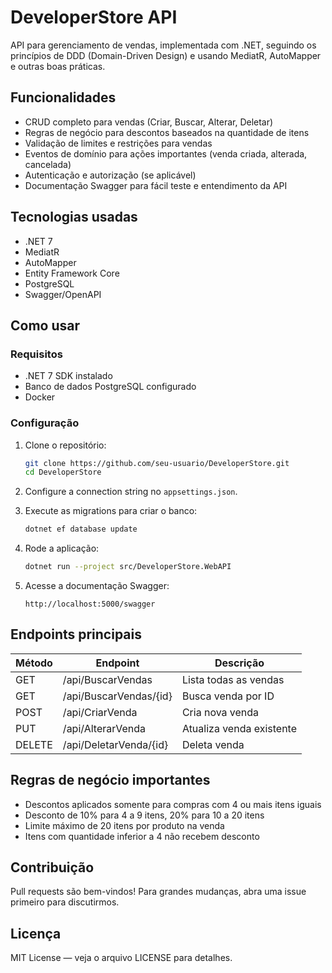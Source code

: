 # DeveloperStore API

API para gerenciamento de vendas, implementada com .NET, seguindo os princípios de DDD (Domain-Driven Design) e usando MediatR, AutoMapper e outras boas práticas.

## Funcionalidades

- CRUD completo para vendas (Criar, Buscar, Alterar, Deletar)
- Regras de negócio para descontos baseados na quantidade de itens
- Validação de limites e restrições para vendas
- Eventos de domínio para ações importantes (venda criada, alterada, cancelada)
- Autenticação e autorização (se aplicável)
- Documentação Swagger para fácil teste e entendimento da API

## Tecnologias usadas

- .NET 7
- MediatR
- AutoMapper
- Entity Framework Core
- PostgreSQL 
- Swagger/OpenAPI

## Como usar

### Requisitos

- .NET 7 SDK instalado
- Banco de dados PostgreSQL configurado
- Docker 

### Configuração

1. Clone o repositório:

    ```bash
    git clone https://github.com/seu-usuario/DeveloperStore.git
    cd DeveloperStore
    ```

2. Configure a connection string no `appsettings.json`.

3. Execute as migrations para criar o banco:

    ```bash
    dotnet ef database update
    ```

4. Rode a aplicação:

    ```bash
    dotnet run --project src/DeveloperStore.WebAPI
    ```

5. Acesse a documentação Swagger:

    ```
    http://localhost:5000/swagger
    ```

## Endpoints principais

| Método | Endpoint                 | Descrição                   |
|--------|--------------------------|-----------------------------|
| GET    | /api/BuscarVendas        | Lista todas as vendas        |
| GET    | /api/BuscarVendas/{id}   | Busca venda por ID           |
| POST   | /api/CriarVenda          | Cria nova venda              |
| PUT    | /api/AlterarVenda        | Atualiza venda existente     |
| DELETE | /api/DeletarVenda/{id}   | Deleta venda                 |

## Regras de negócio importantes

- Descontos aplicados somente para compras com 4 ou mais itens iguais
- Desconto de 10% para 4 a 9 itens, 20% para 10 a 20 itens
- Limite máximo de 20 itens por produto na venda
- Itens com quantidade inferior a 4 não recebem desconto

## Contribuição

Pull requests são bem-vindos! Para grandes mudanças, abra uma issue primeiro para discutirmos.

## Licença

MIT License — veja o arquivo LICENSE para detalhes.

